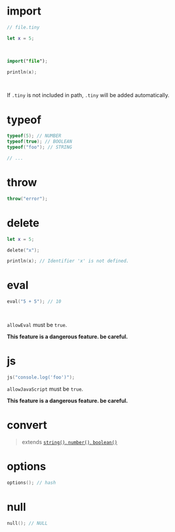 # import

```swift
// file.tiny

let x = 5;
```

<br>

```swift
import("file");

println(x);
```

<br>

If `.tiny` is not included in path, `.tiny` will be added automatically.

# typeof

```swift
typeof(5); // NUMBER
typeof(true); // BOOLEAN
typeof("foo"); // STRING

// ...
```

# throw

```swift
throw("error");
```

# delete

```swift
let x = 5;

delete("x");

println(x); // Identifier 'x' is not defined.
```

# eval

```swift
eval("5 + 5"); // 10
```

<br>

`allowEval` must be `true`.

**This feature is a dangerous feature. be careful.**

# js

```swift
js("console.log('foo')");
```

`allowJavaScript` must be `true`.

**This feature is a dangerous feature. be careful.**

# convert

> extends [`string()`, `number()`, `boolean()`](./standard_library/util.md#string-number-boolean)

# options

```swift
options(); // hash
```

# null

```swift
null(); // NULL
```
